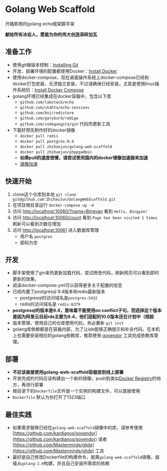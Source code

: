 # Golang Web Scaffold
开箱即用的golang echo框架脚手架

**献给所有冰岩人，愿能为你的伟大创造添砖加瓦**

## 准备工作
* 使用git做版本控制：[Installing Git](https://git-scm.com/book/en/v2/Getting-Started-Installing-Git)
* 开发、部署环境的配置都使用Docker：[Install Docker](https://docs.docker.com/engine/installation/)
* 使用docker-compose，现在桌面操作系统上docker-compose已经和docker打包安装，无须独立安装，不过请确保已经安装，尤其是使用linux操作系统的：[Install Docker Compose](https://docs.docker.com/compose/install/)
* golang环境已经集成在docker容器中，包含以下库
  * `github.com/labstack/echo` 
  * `github.com/utahta/echo-sessions`
  * `github.com/boj/redistore`
  * `github.com/garyburd/redigo`
  * `github.com/codegangsta/gin` 代码热更新工具
* 下载好预先制作好的docker镜像
  * `docker pull redis`
  * `docker pull postgres:9.4`
  * `docker pull zhihaojun/golang-web-scaffold`
  * `docker pull zhihaojun/phppgadmin`
  * **如果pull的速度很慢，请尝试使用国内的docker镜像加速器来加速**
  * [镜像加速](https://www.docker-cn.com/registry-mirror)

## 快速开始
1. clone这个仓库到本地 `git clone git@github.com:ZhihaoJun/GolangWebScaffold.git`
2. 在项目根目录运行 `docker-compose up -d`
3. 访问 [http://localhost:10060/?name=Bingyan](http://localhost:10060/?name=Bingyan) 看到 `Hello, Bingyan!`
4. 访问 [http://localhost:10060/count](http://localhost:10060/count) 看到 `Page has been visited 1 times` 刷新可以看到次数在增加
4. 访问 [http://localhost:10061](http://localhost:10061) 进入数据库管理
   * 用户名 `postgres`
   * 密码为空

## 开发
* 脚手架使用了gin来热更新加载代码，尝试修改代码，刷新网页可以看到即时更新的效果。
* 阅读docker-compose.yml可以获得更多关于配置的信息
* 已经内置了postgresql 9.4版本和redis最新版本
  * postgresql的访问域名是`postgres:5432`
  * redis的访问域名是 `redis:6379`
* **postgresql的版本是9.4，意味着不能使用on conflict子句，而选择这个版本是因为阿里云目前rds主要为9.4，他们适配的10.0版本还在计划中（捂脸**
* 版本管理，使用自己的仓库使用代码，务必重新 `git init`
* golang库依赖都是在容器内部，为了让ide能够正确提示和补全代码，在本机上也需要安装相应的golang依赖库，推荐使用 [govendor](https://github.com/kardianos/govendor) 工具完成依赖库管理。

## 部署
* **不应该直接使用golang-web-scaffold容器放到线上部署**
* 开发完成的代码应该构建出一个新的镜像，push到类似[Docker Registry](https://docs.docker.com/registry/)的地方，再进行部署
* 根目录下的`Dockerfile`文件是一个实例的构建文件，可以直接使用
* `Dockerfile` 默认为你打开了1323端口

## 最佳实践
* 如果需求替换已经在`golang-web-scaffold`镜像中的库，请参考使用 [https://github.com/kardianos/govendor](https://github.com/kardianos/govendor) 或者 [https://github.com/Masterminds/glide](https://github.com/Masterminds/glide) 工具
* 最好是自己修改Dockerfile的构建命令，脱离`golang-web-scaffold`镜像，直接从`golang:1.9`构建，并且自己安装所需库的依赖
